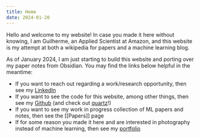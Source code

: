 ```yaml
---
title: Home
date: 2024-01-20
---
```

Hello and welcome to my website! In case you made it here without knowing, I am Guilherme, an Applied Scientist at Amazon, and this website is my attempt at both a wikipedia for papers and a machine learning blog. 

As of January 2024, I am just starting to build this website and porting over my paper notes from Obsidian. You may find the links below helpful in the meantime:
- If you want to reach out regarding a work/research opportunity, then see my [LinkedIn](https://www.linkedin.com/in/gilunga/)
- If you want to see the code for this website, among other things, then see my [Github](https://github.com/GIlunga) (and check out [quartz](https://github.com/jackyzha0/quartz)!)
- If you want to see my work in progress collection of ML papers and notes, then see the [[Papers]] page
- If for some reason you made it here and are interested in photography instead of machine learning, then see my [portfolio](https://gilunga.myportfolio.com/)
